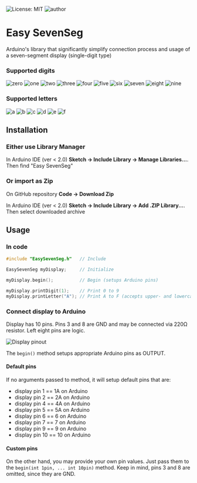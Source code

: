 ![License: MIT](https://img.shields.io/badge/License-MIT-green.svg)
![author](https://img.shields.io/badge/author-MaksymNetreba-informational.svg)
# Easy SevenSeg
Arduino's library that significantly simplify connection process and usage of a seven-segment display (single-digit type)

### Supported digits
![zero](https://upload.wikimedia.org/wikipedia/commons/thumb/4/49/7-segment_abcdef.svg/20px-7-segment_abcdef.svg.png)
![one](https://upload.wikimedia.org/wikipedia/commons/thumb/b/be/7-segment_bc.svg/20px-7-segment_bc.svg.png)
![two](https://upload.wikimedia.org/wikipedia/commons/thumb/f/f8/7-segment_abdeg.svg/20px-7-segment_abdeg.svg.png)
![three](https://upload.wikimedia.org/wikipedia/commons/thumb/b/be/7-segment_abcdg.svg/20px-7-segment_abcdg.svg.png)
![four](https://upload.wikimedia.org/wikipedia/commons/thumb/b/b0/7-segment_bcfg.svg/20px-7-segment_bcfg.svg.png)
![five](https://upload.wikimedia.org/wikipedia/commons/thumb/9/9b/7-segment_acdfg.svg/20px-7-segment_acdfg.svg.png)
![six](https://upload.wikimedia.org/wikipedia/commons/thumb/0/03/7-segment_acdefg.svg/20px-7-segment_acdefg.svg.png)
![seven](https://upload.wikimedia.org/wikipedia/commons/thumb/6/62/7-segment_abc.svg/20px-7-segment_abc.svg.png)
![eight](https://upload.wikimedia.org/wikipedia/commons/thumb/a/ab/7-segment_abcdefg.svg/20px-7-segment_abcdefg.svg.png)
![nine](https://upload.wikimedia.org/wikipedia/commons/thumb/7/7a/7-segment_abcdfg.svg/20px-7-segment_abcdfg.svg.png)

### Supported letters
![a](https://upload.wikimedia.org/wikipedia/commons/thumb/2/28/7-segment_abcefg.svg/20px-7-segment_abcefg.svg.png)
![b](https://upload.wikimedia.org/wikipedia/commons/thumb/1/19/7-segment_cdefg.svg/20px-7-segment_cdefg.svg.png)
![c](https://upload.wikimedia.org/wikipedia/commons/thumb/2/2d/7-segment_adef.svg/20px-7-segment_adef.svg.png)
![d](https://upload.wikimedia.org/wikipedia/commons/thumb/3/33/7-segment_bcdeg.svg/20px-7-segment_bcdeg.svg.png)
![e](https://upload.wikimedia.org/wikipedia/commons/thumb/8/89/7-segment_adefg.svg/20px-7-segment_adefg.svg.png)
![f](https://upload.wikimedia.org/wikipedia/commons/thumb/a/a6/7-segment_aefg.svg/20px-7-segment_aefg.svg.png)

## Installation
### Either use Library Manager
In Arduino IDE (ver < 2.0) **Sketch -> Include Library -> Manage Libraries...**.
Then find "Easy SevenSeg"
### Or import as Zip
On GitHub repository **Code -> Download Zip**

In Arduino IDE (ver < 2.0) **Sketch -> Include Library -> Add .ZIP Library...**. Then select downloaded archive

## Usage
### In code
```cpp
#include "EasySevenSeg.h"   // Include

EasySevenSeg myDisplay;     // Initialize

myDisplay.begin();          // Begin (setups Arduino pins)

myDisplay.printDigit(1);    // Print 0 to 9
myDisplay.printLetter("A"); // Print A to F (accepts upper- and lowercase)
```

### Connect display to Arduino
Display has 10 pins. Pins 3 and 8 are GND and may be connected via 220Ω resistor. Left eight pins are logic.

![Display pinout](https://lastminuteengineers.com/wp-content/uploads/arduino/7-Segment-Common-Anode-Common-Cathode-Pinout.png)


The `begin()` method setups appropriate Arduino pins as OUTPUT.

#### Default pins
If no arguments passed to method, it will setup default pins that are:
    
- display pin 1 == 1A on Arduino
- display pin 2 == 2A on Arduino
- display pin 4 == 4A on Arduino
- display pin 5 == 5A on Arduino
- display pin 6 == 6 on Arduino
- display pin 7 == 7 on Arduino
- display pin 9 == 9 on Arduino
- display pin 10 == 10 on Arduino

#### Custom pins
On the other hand, you may provide your own pin values. Just pass them to the `begin(int 1pin, ... int 10pin)` method. 
Keep in mind, pins 3 and 8 are omitted, since they are GND.

